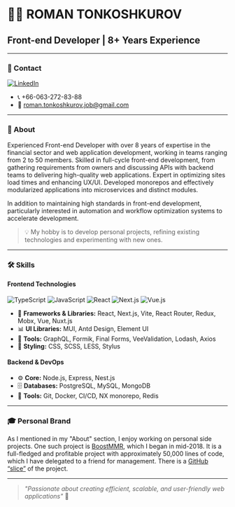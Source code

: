 # 👨‍💻 ROMAN TONKOSHKUROV
## Front-end Developer | 8+ Years Experience

---

### 📱 Contact
[![LinkedIn](https://img.shields.io/badge/LinkedIn-%230077B5.svg?style=flat&logo=linkedin&logoColor=white)](https://www.linkedin.com/in/roman-tonkoshkurov-job/)
- 📞 +66-063-272-83-88
- 📧 roman.tonkoshkurov.job@gmail.com

---

### 🎯 About
Experienced Front-end Developer with over 8 years of expertise in the financial sector and web application development, working in teams ranging from 2 to 50 members. Skilled in full-cycle front-end development, from gathering requirements from owners and discussing APIs with backend teams to delivering high-quality web applications. Expert in optimizing sites load times and enhancing UX/UI. Developed monorepos and effectively modularized applications into microservices and distinct modules.

In addition to maintaining high standards in front-end development, particularly interested in automation and workflow optimization systems to accelerate development.

> 💡 My hobby is to develop personal projects, refining existing technologies and experimenting with new ones.

---

### 🛠️ Skills

#### Frontend Technologies
![TypeScript](https://img.shields.io/badge/TypeScript-%23007ACC.svg?style=flat&logo=typescript&logoColor=white)
![JavaScript](https://img.shields.io/badge/JavaScript-%23323330.svg?style=flat&logo=javascript&logoColor=%23F7DF1E)
![React](https://img.shields.io/badge/React-%2320232a.svg?style=flat&logo=react&logoColor=%2361DAFB)
![Next.js](https://img.shields.io/badge/Next.js-%23000000.svg?style=flat&logo=next.js&logoColor=white)
![Vue.js](https://img.shields.io/badge/Vue.js-%2335495e.svg?style=flat&logo=vuedotjs&logoColor=%234FC08D)

- 🎨 **Frameworks & Libraries:** React, Next.js, Vite, React Router, Redux, Mobx, Vue, Nuxt.js
- 📊 **UI Libraries:** MUI, Antd Design, Element UI
- 🔧 **Tools:** GraphQL, Formik, Final Forms, VeeValidation, Lodash, Axios
- 💅 **Styling:** CSS, SCSS, LESS, Stylus

#### Backend & DevOps
- ⚙️ **Core:** Node.js, Express, Nest.js
- 🗄️ **Databases:** PostgreSQL, MySQL, MongoDB
- 🚀 **Tools:** Git, Docker, CI/CD, NX monorepo, Redis

---

### 🎓 Personal Brand

As I mentioned in my "About" section, I enjoy working on personal side projects. 
One such project is [BoostMMR](https://boostmmr.ru/), which I began in mid-2018. It is a full-fledged and profitable project 
with approximately 50,000 lines of code, which I have delegated to a friend for management. 
There is a [GitHub “slice”](https://github.com/Renhor/bmr-slice) of the project.

---

> *"Passionate about creating efficient, scalable, and user-friendly web applications"* 🚀
